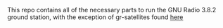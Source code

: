 This repo contains all of the necessary parts to run the GNU Radio 3.8.2 ground station, with the exception of gr-satellites found [here](https://github.com/daniestevez/gr-satellites)
